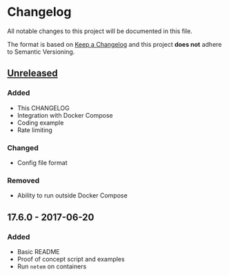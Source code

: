 # Changelog
All notable changes to this project will be documented in this file.

The format is based on [Keep a Changelog](http://keepachangelog.com) and this
project **does not** adhere to Semantic Versioning.

## [Unreleased]
### Added
- This CHANGELOG
- Integration with Docker Compose
- Coding example
- Rate limiting

### Changed
- Config file format

### Removed
- Ability to run outside Docker Compose

## 17.6.0 - 2017-06-20
### Added
- Basic README
- Proof of concept script and examples
- Run `netem` on containers

[Unreleased]: https://github.com/pgorczak/netz/compare/v17.6.0...HEAD
